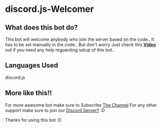 # discord.js-Welcomer

## What does this bot do?
This bot will welcome anybody who join the server based on the code.. It has to be set manually in the code..
But don't worry Just check this **[Video](https://www.youtube.com/watch?v=CW1hEPiBBJc)** out if you need any help reguarding setup of this bot..

## Languages Used
discord.js

## More like this!!
For more awesome bot make sure to Subscribe [The Channel](https://www.youtube.com/channel/UCmTSEzt4h1S4MiCM1grWu9g)
For any other support make sure to join our [Discord Server!!](https://discord.gg/86pEDZy3dp) :D

Thanks for using this bot :D
